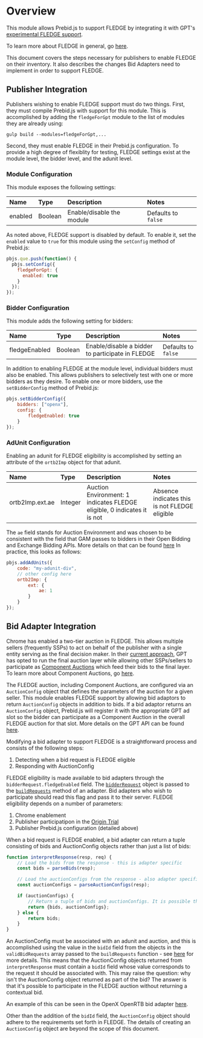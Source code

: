 # Overview
This module allows Prebid.js to support FLEDGE by integrating it with GPT's [experimental FLEDGE
support](https://github.com/google/ads-privacy/tree/master/proposals/fledge-multiple-seller-testing).

To learn more about FLEDGE in general, go [here](https://github.com/WICG/turtledove/blob/main/FLEDGE.md).

This document covers the steps necessary for publishers to enable FLEDGE on their inventory. It also describes
the changes Bid Adapters need to implement in order to support FLEDGE.

## Publisher Integration
Publishers wishing to enable FLEDGE support must do two things. First, they must compile Prebid.js with support for this module.
This is accomplished by adding the `fledgeForGpt` module to the list of modules they are already using:

```
gulp build --modules=fledgeForGpt,...
```

Second, they must enable FLEDGE in their Prebid.js configuration. To provide a high degree of flexiblity for testing, FLEDGE
settings exist at the module level, the bidder level, and the adunit level.

### Module Configuration
This module exposes the following settings:

|Name |Type |Description |Notes |
| :------------ | :------------ | :------------ |:------------ |
|enabled | Boolean |Enable/disable the module |Defaults to `false` |

As noted above, FLEDGE support is disabled by default. To enable it, set the `enabled` value to `true` for this module
using the `setConfig` method of Prebid.js:

```js
pbjs.que.push(function() {
  pbjs.setConfig({
    fledgeForGpt: {
      enabled: true
    }
  });
});
```

### Bidder Configuration
This module adds the following setting for bidders:

|Name |Type |Description |Notes |
| :------------ | :------------ | :------------ |:------------ |
| fledgeEnabled | Boolean | Enable/disable a bidder to participate in FLEDGE | Defaults to `false` |

In addition to enabling FLEDGE at the module level, individual bidders must also be enabled. This allows publishers to
selectively test with one or more bidders as they desire. To enable one or more bidders, use the `setBidderConfig` method
of Prebid.js:

```js
pbjs.setBidderConfig({
    bidders: ["openx"],
    config: {
        fledgeEnabled: true
    }
});
```

### AdUnit Configuration
Enabling an adunit for FLEDGE eligibility is accomplished by setting an attribute of the `ortb2Imp` object for that
adunit.

|Name |Type |Description |Notes |
| :------------ | :------------ | :------------ |:------------ |
| ortb2Imp.ext.ae | Integer | Auction Environment: 1 indicates FLEDGE eligible, 0 indicates it is not | Absence indicates this is not FLEDGE eligible |

The `ae` field stands for Auction Environment and was chosen to be consistent with the field that GAM passes to bidders
in their Open Bidding and Exchange Bidding APIs. More details on that can be found
[here](https://github.com/google/ads-privacy/tree/master/proposals/fledge-rtb#bid-request-changes-indicating-interest-group-auction-support)
In practice, this looks as follows:

```js
pbjs.addAdUnits({
    code: "my-adunit-div",
    // other config here
    ortb2Imp: {
        ext: {
            ae: 1
        }
    }
});
```

## Bid Adapter Integration
Chrome has enabled a two-tier auction in FLEDGE. This allows multiple sellers (frequently SSPs) to act on behalf of the publisher with
a single entity serving as the final decision maker. In their [current approach](https://github.com/google/ads-privacy/tree/master/proposals/fledge-multiple-seller-testing),
GPT has opted to run the final auction layer while allowing other SSPs/sellers to participate as
[Component Auctions](https://github.com/WICG/turtledove/blob/main/FLEDGE.md#21-initiating-an-on-device-auction) which feed their
bids to the final layer. To learn more about Component Auctions, go [here](https://github.com/WICG/turtledove/blob/main/FLEDGE.md#24-scoring-bids-in-component-auctions).

The FLEDGE auction, including Component Auctions, are configured via an `AuctionConfig` object that defines the parameters of the auction for a given
seller. This module enables FLEDGE support by allowing bid adaptors to return `AuctionConfig` objects in addition to bids. If a bid adaptor returns an
`AuctionConfig` object, Prebid.js will register it with the appropriate GPT ad slot so the bidder can participate as a Component Auction in the overall
FLEDGE auction for that slot. More details on the GPT API can be found [here](https://developers.google.com/publisher-tag/reference#googletag.config.componentauctionconfig).

Modifying a bid adapter to support FLEDGE is a straightforward process and consists of the following steps:
1. Detecting when a bid request is FLEDGE eligible
2. Responding with AuctionConfig

FLEDGE eligibility is made available to bid adapters through the `bidderRequest.fledgeEnabled` field.
The [`bidderRequest`](https://docs.prebid.org/dev-docs/bidder-adaptor.html#bidderrequest-parameters) object is passed to
the [`buildRequests`](https://docs.prebid.org/dev-docs/bidder-adaptor.html#building-the-request) method of an adapter. Bid adapters
who wish to participate should read this flag and pass it to their server. FLEDGE eligibility depends on a number of parameters:

1. Chrome enablement
2. Publisher participatipon in the [Origin Trial](https://developer.chrome.com/docs/privacy-sandbox/unified-origin-trial/#configure)
3. Publisher Prebid.js configuration (detailed above)

When a bid request is FLEDGE enabled, a bid adapter can return a tuple consisting of bids and AuctionConfig objects rather than just a list of bids:

```js
function interpretResponse(resp, req) {
    // Load the bids from the response - this is adapter specific
    const bids = parseBids(resp);

    // Load the auctionConfigs from the response - also adapter specific
    const auctionConfigs = parseAuctionConfigs(resp);

    if (auctionConfigs) {
        // Return a tuple of bids and auctionConfigs. It is possible that bids could be null.
        return {bids, auctionConfigs};
    } else {
        return bids;
    }
}
```

An AuctionConfig must be associated with an adunit and auction, and this is accomplished using the value in the `bidId` field from the objects in the
`validBidRequests` array passed to the `buildRequests` function - see [here](https://docs.prebid.org/dev-docs/bidder-adaptor.html#ad-unit-params-in-the-validbidrequests-array)
for more details. This means that the AuctionConfig objects returned from `interpretResponse` must contain a `bidId` field whose value corresponds to
the request it should be associated with. This may raise the question: why isn't the AuctionConfig object returned as part of the bid? The
answer is that it's possible to participate in the FLEDGE auction without returning a contextual bid.

An example of this can be seen in the OpenX OpenRTB bid adapter [here](https://github.com/prebid/Prebid.js/blob/master/modules/openxOrtbBidAdapter.js#L327).

Other than the addition of the `bidId` field, the `AuctionConfig` object should adhere to the requirements set forth in FLEDGE. The details of creating an
`AuctionConfig` object are beyond the scope of this document.
